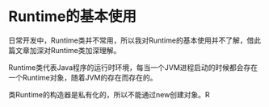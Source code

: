 # Runtime的基本使用

日常开发中，Runtime类并不常用，所以我对Runtime的基本使用并不了解，借此篇文章加深对Runtime类加深理解。

Runtime类代表Java程序的运行时环境，每当一个JVM进程启动的时候都会存在一个Runtime对象，随着JVM的存在而存在的。

类Runtime的构造器是私有化的，所以不能通过new创建对象。R